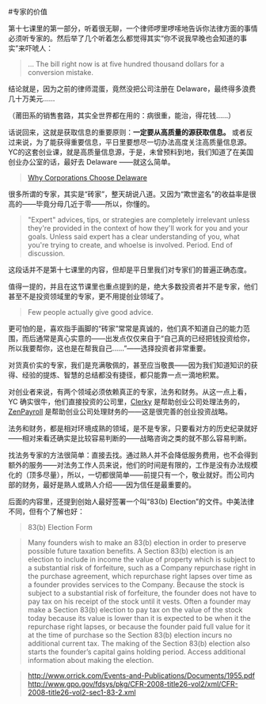 #专家的价值

第十七课里的第一部分，听着很无聊，一个律师啰里啰嗦地告诉你法律方面的事情必须听专家的。然后举了几个听着怎么都觉得其实“你不说我早晚也会知道的事实”来吓唬人：

> ... The bill right now is at five hundred thousand dollars for a conversion mistake.

结论就是，因为之前的律师混蛋，竟然没把公司注册在 Delaware，最终得多浪费几十万美元……

（莆田系的销售套路，其实全世界都在用的：病很重，能治，得花钱……）

话说回来，这就是获取信息的重要原则：**一定要从高质量的源获取信息。** 或者反过来说，为了能获得重要信息，平日里要想尽一切办法高度关注高质量信息源。YC的这套创业课，就是高质量信息源，于是，未曾预料到地，我们知道了在美国创业办公室的话，最好去 Delaware ——就这么简单。

> [Why Corporations Choose Delaware](http://corp.delaware.gov/whycorporations_web.pdf)

很多所谓的专家，其实是“砖家”，整天胡说八道。又因为“欺世盗名”的收益率是很高的——毕竟分母几近于零——所以，你懂的。

> "Expert" advices, tips, or strategies are completely irrelevant unless they're provided in the context of how they'll work for you and your goals. Unless said expert has a clear understanding of you, what you're trying to create, and whoelse is involved. Period. End of discussion.

这段话并不是第十七课里的内容，但却是平日里我们对专家们的普遍正确态度。

值得一提的，并且在这节课里也重点提到的是，绝大多数投资者并不是专家，他们甚至不是投资领域里的专家，更不用提创业领域了。

> Few people actually give good advice.

更可怕的是，喜欢指手画脚的“砖家”常常是真诚的，他们真不知道自己的能力范围，而后通常是真心实意的——出发点仅仅来自于“自己真的已经把钱投资给你，所以我要帮你，这也是在帮我自己……”——选择投资者非常重要。

对货真价实的专家，我们是充满敬佩的，甚至应当敬畏——因为我们知道知识的获得、经验的提炼、智慧的总结都没有捷径，都只能靠一点一滴地积累。

对创业者来说，有两个领域必须依赖真正的专家，法务和财务。从这一点上看，YC 确实很牛，他们直接投资的公司里，[Clerky](https://www.clerky.com/) 是帮助创业公司处理法务的，[ZenPayroll](http://zenpayroll.com/) 是帮助创业公司处理财务的——这是很完善的创业投资战略。

法务和财务，都是相对环境成熟的领域，是不是专家，只要看对方的历史纪录就好——相对来看还确实是比较容易判断的——战略咨询之类的就不那么容易判断。

找法务专家的方法很简单：直接去找。通过熟人并不会降低服务费用，也不会得到额外的服务——对法务工作人员来说，他们的时间是有限的，工作是没有办法规模化的（顶多尽量），所以，一切都很简单——前提只有一个，敬业就好。而公司内部的财务，最好是熟人或熟人介绍——因为信任是最重要的。

后面的内容里，还提到创始人最好签署一个叫“83(b) Election”的文件。中美法律不同，但有个了解也好：

>83(b) Election Form

> Many founders wish to make an 83(b) election in order to preserve possible future taxation benefits. A Section 83(b) election is an election to include in income the value of property which is subject to a substantial risk of forfeiture, such as a Company repurchase right in the purchase agreement, which repurchase right lapses over time as a founder provides services to the Company. Because the stock is subject to a substantial risk of forfeiture, the founder does not have to pay tax on his receipt of the stock until it vests. Often a founder may make a Section 83(b) election to pay tax on the value of the stock today because its value is lower than it is expected to be when it the repurchase right lapses, or because the founder paid full value for it at the time of purchase so the Section 83(b) election incurs no additional current tax. The making of the Section 83(b) election also starts the founder’s capital gains holding period. Access additional information about making the election.

> http://www.orrick.com/Events-and-Publications/Documents/1955.pdf <br />
> http://www.gpo.gov/fdsys/pkg/CFR-2008-title26-vol2/xml/CFR-2008-title26-vol2-sec1-83-2.xml



